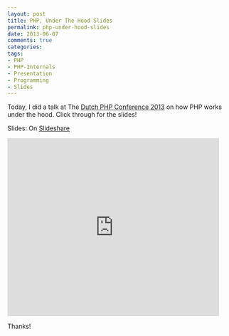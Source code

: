 ```yaml
---
layout: post
title: PHP, Under The Hood Slides
permalink: php-under-hood-slides
date: 2013-06-07
comments: true
categories:
tags:
- PHP
- PHP-Internals
- Presentation
- Programming
- Slides
---
```


Today, I did a talk at The [Dutch PHP Conference 2013](http://www.phpconference.nl/talks#anthony-ferrara-php-under-the-hood) on how PHP works under the hood. Click through for the slides!
<!--more-->
Slides: On [Slideshare](http://www.slideshare.net/ircmaxell/php-under-the-hood-dpc)
<iframe frameborder="0" height="400" marginheight="0" marginwidth="0" scrolling="no" src="http://www.slideshare.net/slideshow/embed_code/22603104" width="476"></iframe>


Thanks!



